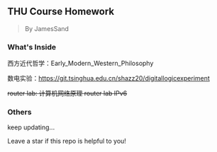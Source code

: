 ## THU Course Homework

> By JamesSand

### What's Inside

西方近代哲学：Early_Modern_Western_Philosophy

数电实验：https://git.tsinghua.edu.cn/shazz20/digitallogicexperiment

~~router lab: 计算机网络原理 router lab IPv6~~

### Others

keep updating...

Leave a star if this repo is helpful to you! 
